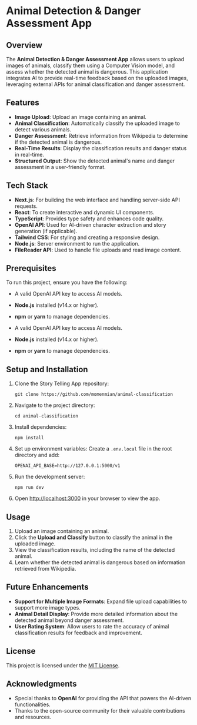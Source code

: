 # Animal Detection & Danger Assessment App

## Overview
The **Animal Detection & Danger Assessment App** allows users to upload images of animals, classify them using a Computer Vision model, and assess whether the detected animal is dangerous. This application integrates AI to provide real-time feedback based on the uploaded images, leveraging external APIs for animal classification and danger assessment.

## Features
- **Image Upload**: Upload an image containing an animal.
- **Animal Classification**: Automatically classify the uploaded image to detect various animals.
- **Danger Assessment**: Retrieve information from Wikipedia to determine if the detected animal is dangerous.
- **Real-Time Results**: Display the classification results and danger status in real-time.
- **Structured Output**: Show the detected animal's name and danger assessment in a user-friendly format.

## Tech Stack
- **Next.js**: For building the web interface and handling server-side API requests.
- **React**: To create interactive and dynamic UI components.
- **TypeScript**: Provides type safety and enhances code quality.
- **OpenAI API**: Used for AI-driven character extraction and story generation (if applicable).
- **Tailwind CSS**: For styling and creating a responsive design.
- **Node.js**: Server environment to run the application.
- **FileReader API**: Used to handle file uploads and read image content.

## Prerequisites
To run this project, ensure you have the following:

- A valid OpenAI API key to access AI models.
- **Node.js** installed (v14.x or higher).
- **npm** or **yarn** to manage dependencies.


- A valid OpenAI API key to access AI models.
- **Node.js** installed (v14.x or higher).
- **npm** or **yarn** to manage dependencies.

## Setup and Installation

1. Clone the Story Telling App repository:
   ```
   git clone https://github.com/momenmian/animal-classification
   ```

2. Navigate to the project directory:
   ```
   cd animal-classification
   ```

3. Install dependencies:
   ```
   npm install
   ```

4. Set up environment variables:
   Create a `.env.local` file in the root directory and add:
   ```
   OPENAI_API_BASE=http://127.0.0.1:5000/v1
   ```

5. Run the development server:
   ```
   npm run dev
   ```

6. Open [http://localhost:3000](http://localhost:3000) in your browser to view the app.

## Usage
1. Upload an image containing an animal.
2. Click the **Upload and Classify** button to classify the animal in the uploaded image.
3. View the classification results, including the name of the detected animal.
4. Learn whether the detected animal is dangerous based on information retrieved from Wikipedia.

## Future Enhancements
- **Support for Multiple Image Formats**: Expand file upload capabilities to support more image types.
- **Animal Detail Display**: Provide more detailed information about the detected animal beyond danger assessment.
- **User Rating System**: Allow users to rate the accuracy of animal classification results for feedback and improvement.

## License
This project is licensed under the [MIT License](https://opensource.org/licenses/MIT).

## Acknowledgments
- Special thanks to **OpenAI** for providing the API that powers the AI-driven functionalities.
- Thanks to the open-source community for their valuable contributions and resources.